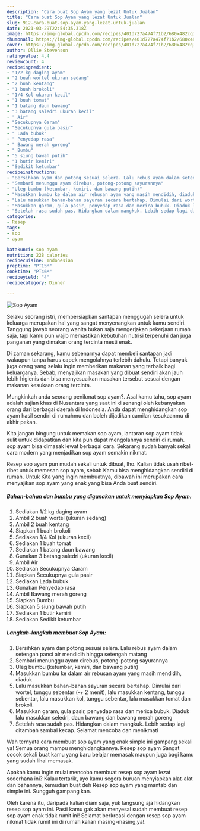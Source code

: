 ```yaml
---
description: "Cara buat Sop Ayam yang lezat Untuk Jualan"
title: "Cara buat Sop Ayam yang lezat Untuk Jualan"
slug: 912-cara-buat-sop-ayam-yang-lezat-untuk-jualan
date: 2021-03-29T22:54:35.318Z
image: https://img-global.cpcdn.com/recipes/401d727a474f71b2/680x482cq70/sop-ayam-foto-resep-utama.jpg
thumbnail: https://img-global.cpcdn.com/recipes/401d727a474f71b2/680x482cq70/sop-ayam-foto-resep-utama.jpg
cover: https://img-global.cpcdn.com/recipes/401d727a474f71b2/680x482cq70/sop-ayam-foto-resep-utama.jpg
author: Ollie Stevenson
ratingvalue: 4.4
reviewcount: 4
recipeingredient:
- "1/2 kg daging ayam"
- "2 buah wortel ukuran sedang"
- "2 buah kentang"
- "1 buah brokoli"
- "1/4 Kol ukuran kecil"
- "1 buah tomat"
- "1 batang daun bawang"
- "3 batang saledri ukuran kecil"
- " Air"
- "Secukupnya Garam"
- "Secukupnya gula pasir"
- " Lada bubuk"
- " Penyedap rasa"
- " Bawang merah goreng"
- " Bumbu"
- "5 siung bawah putih"
- "1 butir kemiri"
- "Sedikit ketumbar"
recipeinstructions:
- "Bersihkan ayam dan potong sesuai selera. Lalu rebus ayam dalam setengah panci air mendidih hingga setengah matang"
- "Sembari menunggu ayam direbus, potong-potong sayurannya"
- "Uleg bumbu (ketumbar, kemiri, dan bawang putih)"
- "Masukkan bumbu ke dalam air rebusan ayam yang masih mendidih, diaduk"
- "Lalu masukkan bahan-bahan sayuran secara bertahap. Dimulai dari wortel, tunggu sebentar (-+ 2 menit), lalu masukkan kentang, tunggu sebentar, lalu masukkan kol, tunggu sebentar, lalu masukkan tomat dan brokoli."
- "Masukkan garam, gula pasir, penyedap rasa dan merica bubuk. Diaduk lalu masukkan seledri, daun bawang dan bawang merah goreng"
- "Setelah rasa sudah pas. Hidangkan dalam mangkuk. Lebih sedap lagi ditambah sambal kecap. Selamat mencoba dan menikmati"
categories:
- Resep
tags:
- sop
- ayam

katakunci: sop ayam 
nutrition: 228 calories
recipecuisine: Indonesian
preptime: "PT15M"
cooktime: "PT46M"
recipeyield: "4"
recipecategory: Dinner

---
```



![Sop Ayam](https://img-global.cpcdn.com/recipes/401d727a474f71b2/680x482cq70/sop-ayam-foto-resep-utama.jpg)

Selaku seorang istri, mempersiapkan santapan menggugah selera untuk keluarga merupakan hal yang sangat menyenangkan untuk kamu sendiri. Tanggung jawab seorang  wanita bukan saja mengerjakan pekerjaan rumah saja, tapi kamu pun wajib memastikan kebutuhan nutrisi terpenuhi dan juga panganan yang dimakan orang tercinta mesti enak.

Di zaman  sekarang, kamu sebenarnya dapat membeli santapan jadi walaupun tanpa harus capek mengolahnya terlebih dahulu. Tetapi banyak juga orang yang selalu ingin memberikan makanan yang terbaik bagi keluarganya. Sebab, menyajikan masakan yang dibuat sendiri akan jauh lebih higienis dan bisa menyesuaikan masakan tersebut sesuai dengan makanan kesukaan orang tercinta. 



Mungkinkah anda seorang penikmat sop ayam?. Asal kamu tahu, sop ayam adalah sajian khas di Nusantara yang saat ini disenangi oleh kebanyakan orang dari berbagai daerah di Indonesia. Anda dapat menghidangkan sop ayam hasil sendiri di rumahmu dan boleh dijadikan camilan kesukaanmu di akhir pekan.

Kita jangan bingung untuk memakan sop ayam, lantaran sop ayam tidak sulit untuk didapatkan dan kita pun dapat mengolahnya sendiri di rumah. sop ayam bisa dimasak lewat berbagai cara. Sekarang sudah banyak sekali cara modern yang menjadikan sop ayam semakin nikmat.

Resep sop ayam pun mudah sekali untuk dibuat, lho. Kalian tidak usah ribet-ribet untuk memesan sop ayam, sebab Kamu bisa menghidangkan sendiri di rumah. Untuk Kita yang ingin membuatnya, dibawah ini merupakan cara menyajikan sop ayam yang enak yang bisa Anda buat sendiri.

<!--inarticleads1-->

##### Bahan-bahan dan bumbu yang digunakan untuk menyiapkan Sop Ayam:

1. Sediakan 1/2 kg daging ayam
1. Ambil 2 buah wortel (ukuran sedang)
1. Ambil 2 buah kentang
1. Siapkan 1 buah brokoli
1. Sediakan 1/4 Kol (ukuran kecil)
1. Sediakan 1 buah tomat
1. Sediakan 1 batang daun bawang
1. Gunakan 3 batang saledri (ukuran kecil)
1. Ambil  Air
1. Sediakan Secukupnya Garam
1. Siapkan Secukupnya gula pasir
1. Sediakan  Lada bubuk
1. Gunakan  Penyedap rasa
1. Ambil  Bawang merah goreng
1. Siapkan  Bumbu
1. Siapkan 5 siung bawah putih
1. Sediakan 1 butir kemiri
1. Sediakan Sedikit ketumbar




<!--inarticleads2-->

##### Langkah-langkah membuat Sop Ayam:

1. Bersihkan ayam dan potong sesuai selera. Lalu rebus ayam dalam setengah panci air mendidih hingga setengah matang
1. Sembari menunggu ayam direbus, potong-potong sayurannya
1. Uleg bumbu (ketumbar, kemiri, dan bawang putih)
1. Masukkan bumbu ke dalam air rebusan ayam yang masih mendidih, diaduk
1. Lalu masukkan bahan-bahan sayuran secara bertahap. Dimulai dari wortel, tunggu sebentar (-+ 2 menit), lalu masukkan kentang, tunggu sebentar, lalu masukkan kol, tunggu sebentar, lalu masukkan tomat dan brokoli.
1. Masukkan garam, gula pasir, penyedap rasa dan merica bubuk. Diaduk lalu masukkan seledri, daun bawang dan bawang merah goreng
1. Setelah rasa sudah pas. Hidangkan dalam mangkuk. Lebih sedap lagi ditambah sambal kecap. Selamat mencoba dan menikmati




Wah ternyata cara membuat sop ayam yang enak simple ini gampang sekali ya! Semua orang mampu menghidangkannya. Resep sop ayam Sangat cocok sekali buat kamu yang baru belajar memasak maupun juga bagi kamu yang sudah lihai memasak.

Apakah kamu ingin mulai mencoba membuat resep sop ayam lezat sederhana ini? Kalau tertarik, ayo kamu segera buruan menyiapkan alat-alat dan bahannya, kemudian buat deh Resep sop ayam yang mantab dan simple ini. Sungguh gampang kan. 

Oleh karena itu, daripada kalian diam saja, yuk langsung aja hidangkan resep sop ayam ini. Pasti kamu gak akan menyesal sudah membuat resep sop ayam enak tidak rumit ini! Selamat berkreasi dengan resep sop ayam nikmat tidak rumit ini di rumah kalian masing-masing,ya!.

